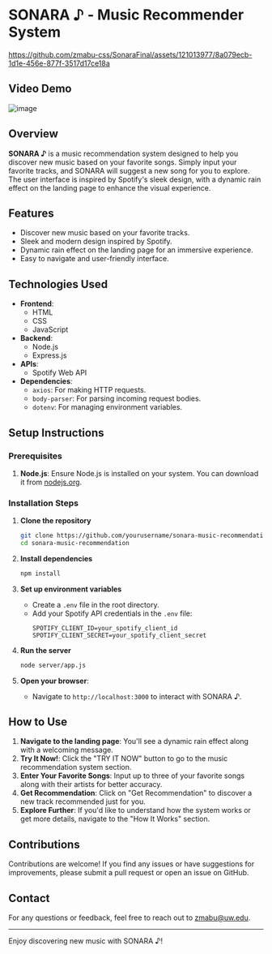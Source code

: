 # SONARA ♪ - Music Recommender System


https://github.com/zmabu-css/SonaraFinal/assets/121013977/8a079ecb-1d1e-456e-877f-3517d17ce18a

## Video Demo
![image](https://github.com/zmabu-css/SonaraFinal/assets/121013977/f732d642-22d0-4112-b1e8-2c7bc845b095)


## Overview
**SONARA ♪** is a music recommendation system designed to help you discover new music based on your favorite songs. Simply input your favorite tracks, and SONARA will suggest a new song for you to explore. The user interface is inspired by Spotify's sleek design, with a dynamic rain effect on the landing page to enhance the visual experience.

## Features
- Discover new music based on your favorite tracks.
- Sleek and modern design inspired by Spotify.
- Dynamic rain effect on the landing page for an immersive experience.
- Easy to navigate and user-friendly interface.

## Technologies Used
- **Frontend**: 
  - HTML
  - CSS
  - JavaScript
- **Backend**: 
  - Node.js
  - Express.js
- **APIs**: 
  - Spotify Web API
- **Dependencies**:
  - `axios`: For making HTTP requests.
  - `body-parser`: For parsing incoming request bodies.
  - `dotenv`: For managing environment variables.

## Setup Instructions

### Prerequisites
1. **Node.js**: Ensure Node.js is installed on your system. You can download it from [nodejs.org](https://nodejs.org/).

### Installation Steps
1. **Clone the repository**
    ```sh
    git clone https://github.com/yourusername/sonara-music-recommendation.git
    cd sonara-music-recommendation
    ```

2. **Install dependencies**
    ```sh
    npm install
    ```

3. **Set up environment variables**
    - Create a `.env` file in the root directory.
    - Add your Spotify API credentials in the `.env` file:
      ```env
      SPOTIFY_CLIENT_ID=your_spotify_client_id
      SPOTIFY_CLIENT_SECRET=your_spotify_client_secret
      ```

4. **Run the server**
    ```sh
    node server/app.js
    ```

5. **Open your browser**:
    - Navigate to `http://localhost:3000` to interact with SONARA ♪.

## How to Use
1. **Navigate to the landing page**: You'll see a dynamic rain effect along with a welcoming message.
2. **Try It Now!**: Click the "TRY IT NOW" button to go to the music recommendation system section.
3. **Enter Your Favorite Songs**: Input up to three of your favorite songs along with their artists for better accuracy.
4. **Get Recommendation**: Click on "Get Recommendation" to discover a new track recommended just for you.
5. **Explore Further**: If you'd like to understand how the system works or get more details, navigate to the "How It Works" section.

## Contributions
Contributions are welcome! If you find any issues or have suggestions for improvements, please submit a pull request or open an issue on GitHub.

## Contact
For any questions or feedback, feel free to reach out to zmabu@uw.edu.

---

Enjoy discovering new music with SONARA ♪!
